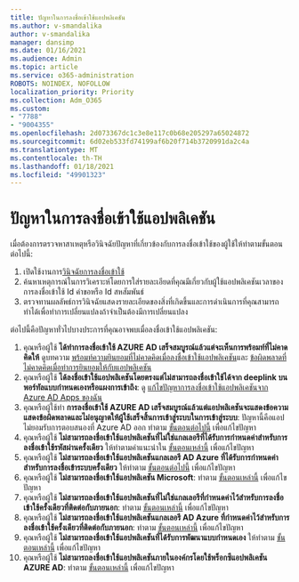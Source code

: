 ```yaml
---
title: ปัญหาในการลงชื่อเข้าใช้แอปพลิเคชัน
ms.author: v-smandalika
author: v-smandalika
manager: dansimp
ms.date: 01/16/2021
ms.audience: Admin
ms.topic: article
ms.service: o365-administration
ROBOTS: NOINDEX, NOFOLLOW
localization_priority: Priority
ms.collection: Adm_O365
ms.custom:
- "7788"
- "9004355"
ms.openlocfilehash: 2d073367dc1c3e8e117c0b68e205297a65024872
ms.sourcegitcommit: 6d02eb533fd74199af6b20f714b3720991da2c4a
ms.translationtype: MT
ms.contentlocale: th-TH
ms.lasthandoff: 01/18/2021
ms.locfileid: "49901323"
---
```

# <a name="issues-signing-in-to-applications"></a>ปัญหาในการลงชื่อเข้าใช้แอปพลิเคชัน

เมื่อต้องการตรวจหาสาเหตุหรือวินิจฉัยปัญหาที่เกี่ยวข้องกับการลงชื่อเข้าใช้ของผู้ใช้ให้ทำตามขั้นตอนต่อไปนี้:

1. เปิดใช้งานการ[วินิจฉัยการลงชื่อเข้าใช้](https://ms.portal.azure.com/#blade/Microsoft_AAD_IAM/ActiveDirectoryMenuBlade/diagnose/symptomId/ms_aad_dxp_signin_caDiagnoseAndSolveSummarySymptom)
2. ค้นหาเหตุการณ์ในการวิเคราะห์โดยการใส่รายละเอียดที่คุณมีเกี่ยวกับผู้ใช้แอปพลิเคชันเวลาของการลงชื่อเข้าใช้ Id คำขอหรือ Id สหสัมพันธ์
3. ตรวจทานผลลัพธ์การวินิจฉัยแสดงรายละเอียดของสิ่งที่เกิดขึ้นและการดำเนินการที่คุณสามารถทำได้เพื่อทำการเปลี่ยนแปลงถ้าจำเป็นต้องมีการเปลี่ยนแปลง

ต่อไปนี้คือปัญหาทั่วไปบางประการที่คุณอาจพบเมื่อลงชื่อเข้าใช้แอปพลิเคชัน:

1. คุณหรือผู้ใช้ **ได้ทำการลงชื่อเข้าใช้ AZURE AD เสร็จสมบูรณ์แล้วแต่จะเห็นการพร้อมท์ที่ไม่คาดคิดให้** ดูบทความ [พร้อมท์ความยินยอมที่ไม่คาดคิดเมื่อลงชื่อเข้าใช้แอปพลิเคชัน](https://docs.microsoft.com/azure/active-directory/manage-apps/application-sign-in-unexpected-user-consent-prompt)และ [ข้อผิดพลาดที่ไม่คาดคิดเมื่อทำการยินยอมให้กับแอปพลิเคชัน](https://docs.microsoft.com/azure/active-directory/manage-apps/application-sign-in-unexpected-user-consent-error)
2. คุณหรือผู้ใช้ **ได้ลงชื่อเข้าใช้แอปพลิเคชันโดยตรงแต่ไม่สามารถลงชื่อเข้าใช้ได้จาก deeplink บนพอร์ทัลแบบกำหนดเองหรือแผงการเข้าถึง**: ดู [แก้ไขปัญหาการลงชื่อเข้าใช้แอปพลิเคชันจาก Azure AD Apps ของฉัน](https://docs.microsoft.com/azure/active-directory/manage-apps/application-sign-in-other-problem-access-panel)
3. คุณหรือผู้ใช้ทำ **การลงชื่อเข้าใช้ AZURE AD เสร็จสมบูรณ์แล้วแต่แอปพลิเคชันจะแสดงข้อความแสดงข้อผิดพลาดและไม่อนุญาตให้ผู้ใช้เสร็จสิ้นการเข้าสู่ระบบในการเข้าสู่ระบบ**: ปัญหานี้คือแอปไม่ยอมรับการตอบสนองที่ Azure AD ออก ทำตาม [ขั้นตอนต่อไปนี้](https://docs.microsoft.com/azure/active-directory/application-sign-in-problem-application-error) เพื่อแก้ไขปัญหา
4. คุณหรือผู้ใช้ **ไม่สามารถลงชื่อเข้าใช้แอปพลิเคชันที่ไม่ใช่แกลเลอรีที่ได้รับการกำหนดค่าสำหรับการลงชื่อเข้าใช้รหัสผ่านครั้งเดียว** ให้ทำตามคำแนะนำใน [ขั้นตอนเหล่านี้](https://docs.microsoft.com/azure/active-directory/manage-apps/troubleshoot-password-based-sso) เพื่อแก้ไขปัญหา
5. คุณหรือผู้ใช้ **ไม่สามารถลงชื่อเข้าใช้แอปพลิเคชันแกลเลอรี AD Azure ที่ได้รับการกำหนดค่าสำหรับการลงชื่อเข้าระบบครั้งเดียว** ให้ทำตาม [ขั้นตอนต่อไปนี้](https://docs.microsoft.com/azure/active-directory/manage-apps/troubleshoot-password-based-sso) เพื่อแก้ไขปัญหา
6. คุณหรือผู้ใช้ **ไม่สามารถลงชื่อเข้าใช้แอปพลิเคชัน Microsoft**: ทำตาม [ขั้นตอนเหล่านี้](https://docs.microsoft.com/azure/active-directory/manage-apps/application-sign-in-problem-first-party-microsoft) เพื่อแก้ไขปัญหา
7. คุณหรือผู้ใช้ **ไม่สามารถลงชื่อเข้าใช้แอปพลิเคชันที่ไม่ใช่แกลเลอรีที่กำหนดค่าไว้สำหรับการลงชื่อเข้าใช้ครั้งเดียวที่ติดต่อกับภายนอก**: ทำตาม [ขั้นตอนเหล่านี้](https://docs.microsoft.com/azure/active-directory/application-sign-in-problem-federated-sso-non-gallery) เพื่อแก้ไขปัญหา
8. คุณหรือผู้ใช้ **ไม่สามารถลงชื่อเข้าใช้แอปพลิเคชันแกลเลอรี AD Azure ที่กำหนดค่าไว้สำหรับการลงชื่อเข้าใช้ครั้งเดียวที่ติดต่อกับภายนอก**: ทำตาม [ขั้นตอนเหล่านี้](https://docs.microsoft.com/azure/active-directory/manage-apps/application-sign-in-problem-federated-sso-gallery) เพื่อแก้ไขปัญหา
9. คุณหรือผู้ใช้ **ไม่สามารถลงชื่อเข้าใช้แอปพลิเคชันที่ได้รับการพัฒนาแบบกำหนดเอง** ให้ทำตาม [ขั้นตอนเหล่านี้](https://docs.microsoft.com/azure/active-directory/manage-apps/application-sign-in-problem-federated-sso-gallery) เพื่อแก้ไขปัญหา
10. คุณหรือผู้ใช้ **ไม่สามารถลงชื่อเข้าใช้แอปพลิเคชันภายในองค์กรโดยใช้พร็อกซีแอปพลิเคชัน AZURE AD**: ทำตาม [ขั้นตอนเหล่านี้](https://docs.microsoft.com/azure/active-directory/manage-apps/application-sign-in-problem-on-premises-application-proxy) เพื่อแก้ไขปัญหา


